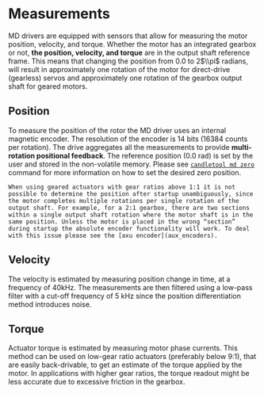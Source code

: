 # Measurements

MD drivers are equipped with sensors that allow for measuring the motor position, velocity, and
torque. Whether the motor has an integrated gearbox or not, **the position, velocity, and torque**
are in the output shaft reference frame. This means that changing the position from 0.0 to 2$\\pi$
radians, will result in approximately one rotation of the motor for direct-drive (gearless) servos
and approximately one rotation of the gearbox output shaft for geared motors.

## Position

To measure the position of the rotor the MD driver uses an internal magnetic encoder. The resolution
of the encoder is 14 bits (16384 counts per rotation). The drive aggregates all the measurements to
provide **multi-rotation positional feedback**. The reference position (0.0 rad) is set by the user
and stored in the non-volatile memory. Please see [`candletool md zero`](candletool_commands)
command for more information on how to set the desired zero position.

```{note}
When using geared actuators with gear ratios above 1:1 it is not possible to determine the position after startup unambiguously, since the motor completes multiple rotations per single rotation of the output shaft. For example, for a 2:1 gearbox, there are two sections within a single output shaft rotation where the motor shaft is in the same position. Unless the motor is placed in the wrong “section” during startup the absolute encoder functionality will work. To deal with this issue please see the [axu encoder](aux_encoders).
```

## Velocity

The velocity is estimated by measuring position change in time, at a frequency of 40kHz. The
measurements are then filtered using a low-pass filter with a cut-off frequency of 5 kHz since the
position differentiation method introduces noise.

## Torque

Actuator torque is estimated by measuring motor phase currents. This method can be used on low-gear
ratio actuators (preferably below 9:1), that are easily back-drivable, to get an estimate of the
torque applied by the motor. In applications with higher gear ratios, the torque readout might be
less accurate due to excessive friction in the gearbox.
